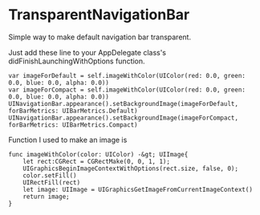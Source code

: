 # TransparentNavigationBar
Simple way to make default navigation bar transparent.

Just add these line to your AppDelegate class's didFinishLaunchingWithOptions function.

	var imageForDefault = self.imageWithColor(UIColor(red: 0.0, green: 0.0, blue: 0.0, alpha: 0.0))
	var imageForCompact = self.imageWithColor(UIColor(red: 0.0, green: 0.0, blue: 0.0, alpha: 0.0)) 
	UINavigationBar.appearance().setBackgroundImage(imageForDefault, forBarMetrics: UIBarMetrics.Default) 
	UINavigationBar.appearance().setBackgroundImage(imageForCompact, forBarMetrics: UIBarMetrics.Compact)


Function I used to make an image is 

	func imageWithColor(color: UIColor) -&gt; UIImage{
		let rect:CGRect = CGRectMake(0, 0, 1, 1);
		UIGraphicsBeginImageContextWithOptions(rect.size, false, 0);
		color.setFill()
		UIRectFill(rect)
		let image: UIImage = UIGraphicsGetImageFromCurrentImageContext()
		return image;
	}
